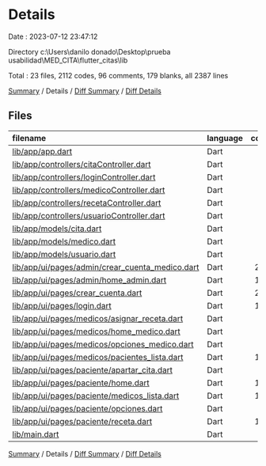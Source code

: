 # Details

Date : 2023-07-12 23:47:12

Directory c:\\Users\\danilo donado\\Desktop\\prueba usabilidad\\MED_CITA\\flutter_citas\\lib

Total : 23 files,  2112 codes, 96 comments, 179 blanks, all 2387 lines

[Summary](results.md) / Details / [Diff Summary](diff.md) / [Diff Details](diff-details.md)

## Files
| filename | language | code | comment | blank | total |
| :--- | :--- | ---: | ---: | ---: | ---: |
| [lib/app/app.dart](/lib/app/app.dart) | Dart | 20 | 0 | 2 | 22 |
| [lib/app/controllers/citaController.dart](/lib/app/controllers/citaController.dart) | Dart | 28 | 0 | 3 | 31 |
| [lib/app/controllers/loginController.dart](/lib/app/controllers/loginController.dart) | Dart | 70 | 0 | 8 | 78 |
| [lib/app/controllers/medicoController.dart](/lib/app/controllers/medicoController.dart) | Dart | 71 | 1 | 11 | 83 |
| [lib/app/controllers/recetaController.dart](/lib/app/controllers/recetaController.dart) | Dart | 21 | 0 | 5 | 26 |
| [lib/app/controllers/usuarioController.dart](/lib/app/controllers/usuarioController.dart) | Dart | 57 | 0 | 4 | 61 |
| [lib/app/models/cita.dart](/lib/app/models/cita.dart) | Dart | 39 | 0 | 3 | 42 |
| [lib/app/models/medico.dart](/lib/app/models/medico.dart) | Dart | 34 | 0 | 7 | 41 |
| [lib/app/models/usuario.dart](/lib/app/models/usuario.dart) | Dart | 60 | 0 | 4 | 64 |
| [lib/app/ui/pages/admin/crear_cuenta_medico.dart](/lib/app/ui/pages/admin/crear_cuenta_medico.dart) | Dart | 225 | 15 | 16 | 256 |
| [lib/app/ui/pages/admin/home_admin.dart](/lib/app/ui/pages/admin/home_admin.dart) | Dart | 159 | 0 | 9 | 168 |
| [lib/app/ui/pages/crear_cuenta.dart](/lib/app/ui/pages/crear_cuenta.dart) | Dart | 285 | 0 | 13 | 298 |
| [lib/app/ui/pages/login.dart](/lib/app/ui/pages/login.dart) | Dart | 170 | 0 | 10 | 180 |
| [lib/app/ui/pages/medicos/asignar_receta.dart](/lib/app/ui/pages/medicos/asignar_receta.dart) | Dart | 78 | 0 | 12 | 90 |
| [lib/app/ui/pages/medicos/home_medico.dart](/lib/app/ui/pages/medicos/home_medico.dart) | Dart | 82 | 0 | 7 | 89 |
| [lib/app/ui/pages/medicos/opciones_medico.dart](/lib/app/ui/pages/medicos/opciones_medico.dart) | Dart | 97 | 0 | 6 | 103 |
| [lib/app/ui/pages/medicos/pacientes_lista.dart](/lib/app/ui/pages/medicos/pacientes_lista.dart) | Dart | 100 | 0 | 7 | 107 |
| [lib/app/ui/pages/paciente/apartar_cita.dart](/lib/app/ui/pages/paciente/apartar_cita.dart) | Dart | 57 | 0 | 8 | 65 |
| [lib/app/ui/pages/paciente/home.dart](/lib/app/ui/pages/paciente/home.dart) | Dart | 110 | 0 | 7 | 117 |
| [lib/app/ui/pages/paciente/medicos_lista.dart](/lib/app/ui/pages/paciente/medicos_lista.dart) | Dart | 104 | 80 | 12 | 196 |
| [lib/app/ui/pages/paciente/opciones.dart](/lib/app/ui/pages/paciente/opciones.dart) | Dart | 90 | 0 | 8 | 98 |
| [lib/app/ui/pages/paciente/receta.dart](/lib/app/ui/pages/paciente/receta.dart) | Dart | 132 | 0 | 15 | 147 |
| [lib/main.dart](/lib/main.dart) | Dart | 23 | 0 | 2 | 25 |

[Summary](results.md) / Details / [Diff Summary](diff.md) / [Diff Details](diff-details.md)